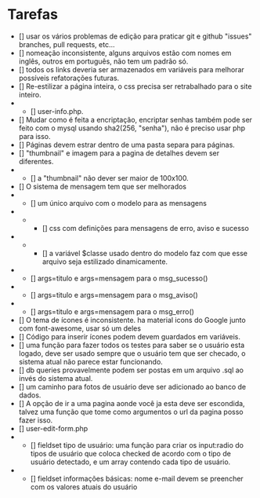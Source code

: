 # Tarefas

- [] usar os vários problemas de edição para praticar git e github "issues" branches, pull requests, etc...
- [] nomeação inconsistente, alguns arquivos estão com nomes em inglês, outros em português, não tem um padrão só.
- [] todos os links deveria ser armazenados em variáveis para melhorar possíveis refatorações futuras.
- [] Re-estilizar a página inteira, o css precisa ser retrabalhado para o site inteiro.
- - [] user-info.php.
- [] Mudar como é feita a encriptação, encriptar senhas também pode ser feito com o mysql usando sha2(256, "senha"), não é preciso usar php para isso.
- [] Páginas devem estrar dentro de uma pasta separa para páginas.
- [] "thumbnail" e imagem para a pagina de detalhes devem ser diferentes.
- - [] a "thumbnail" não dever ser maior de 100x100.
- [] O sistema de mensagem tem que ser melhorados
- - [] um único arquivo com o modelo para as mensagens
- - - [] css com definições para mensagens de erro, aviso e sucesso
- - - [] a variável $classe usado dentro do modelo faz com que esse arquivo seja estilizado dinamicamente.
- - [] args=titulo e args=mensagem para o msg_sucesso()
- - [] args=titulo e args=mensagem para o msg_aviso()
- - [] args=titulo e args=mensagem para o msg_erro()
- [] O tema de ícones é inconsistente. ha material icons do Google junto com font-awesome, usar só um deles
- [] Código para inserir ícones podem devem guardados em variáveis.
- [] uma função para fazer todos os testes para saber se o usuário esta logado, deve ser usado sempre que o usuário tem que ser checado, o sistema atual não parece estar funcionando.
- [] db queries provavelmente podem ser postas em um arquivo .sql ao invés do sistema atual.
- [] um caminho para fotos de usuário deve ser adicionado ao banco de dados.
- [] A opção de ir a uma pagina aonde você ja esta deve ser escondida, talvez uma função que tome como argumentos o url da pagina posso fazer isso.
- [] user-edit-form.php
- - [] fieldset tipo de usuário: uma função para criar os input:radio do tipos de usuário que coloca checked de acordo com o tipo de usuário detectado, e um array contendo cada tipo de usuário.
- - [] fieldset informações básicas: nome e-mail devem se preencher com os valores atuais do usuário
